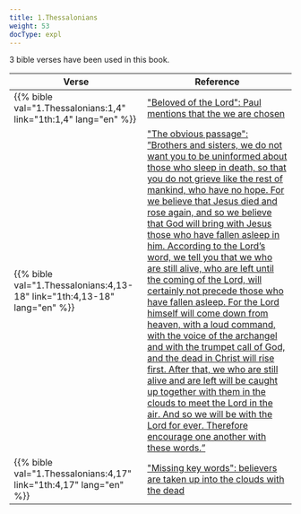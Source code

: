```yaml
---
title: 1.Thessalonians
weight: 53
docType: expl
---
```


3 bible verses have been used in this book.

| Verse | Reference |
|-------|-----------|
| {{% bible val="1.Thessalonians:1,4" link="1th:1,4" lang="en" %}} | ["Beloved of the Lord": Paul mentions that the we are chosen](/expl/background/israel/the-church-is-part-of-israel#3d64) |
| {{% bible val="1.Thessalonians:4,13-18" link="1th:4,13-18" lang="en" %}} | ["The obvious passage": ”Brothers and sisters, we do not want you to be uninformed about those who sleep in death, so that you do not grieve like the rest of mankind, who have no hope. For we believe that Jesus died and rose again, and so we believe that God will bring with Jesus those who have fallen asleep in him. According to the Lord’s word, we tell you that we who are still alive, who are left until the coming of the Lord, will certainly not precede those who have fallen asleep. For the Lord himself will come down from heaven, with a loud command, with the voice of the archangel and with the trumpet call of God, and the dead in Christ will rise first. After that, we who are still alive and are left will be caught up together with them in the clouds to meet the Lord in the air. And so we will be with the Lord for ever. Therefore encourage one another with these words.”](/expl/topics/others/the-rapture#1dba) |
| {{% bible val="1.Thessalonians:4,17" link="1th:4,17" lang="en" %}} | ["Missing key words": believers are taken up into the clouds with the dead](/expl/topics/others/the-rapture#7612) |
